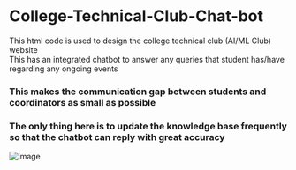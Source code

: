# College-Technical-Club-Chat-bot

This html code is used to design the college technical club (AI/ML Club) website  
This has an integrated chatbot to answer any queries that student has/have regarding any ongoing events   
### This makes the communication gap between students and coordinators as small as possible  
### The only thing here is to update the knowledge base frequently so that the chatbot can reply with great accuracy 
![image](https://user-images.githubusercontent.com/63300423/146410455-28680bbe-da6b-4067-abfe-ff4799d28319.png)
